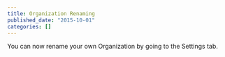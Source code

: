 ```yaml
---
title: Organization Renaming
published_date: "2015-10-01"
categories: []
---
```

You can now rename your own Organization by going to the Settings tab.

